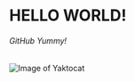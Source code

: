 # HELLO WORLD!
###### GitHub Yummy!

![Image of Yaktocat](https://media.istockphoto.com/id/1041987488/photo/cute-dog-put-his-face-on-his-knees-to-the-man-and-smiling-from-the-hands-scratching-her-ear.jpg?s=612x612&w=0&k=20&c=NKGf8nmXVdksmNS0Ay696cVPNSIfCJJ1yu_y9jFGBsM=)
